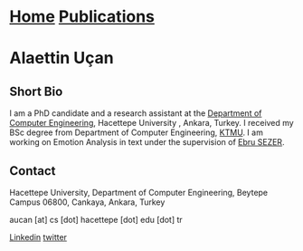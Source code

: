 # [Home](index.md)    [Publications](https://scholar.google.com/citations?user=dbZzyagAAAAJ)

# Alaettin Uçan

## Short Bio
I am a PhD candidate and a research assistant at the [Department of Computer Engineering](http://cs.hacettepe.edu.tr/), Hacettepe University , Ankara, Turkey. I received my BSc degree from Department of Computer Engineering, [KTMU](http://manas.edu.kg/). I am working on Emotion Analysis in text under the supervision of [Ebru SEZER](http://yunus.hacettepe.edu.tr/~ebru/).

## Contact

Hacettepe University,
Department of Computer Engineering,
Beytepe Campus 06800, Cankaya,
Ankara, Turkey

aucan [at] cs [dot] hacettepe [dot] edu [dot] tr

[Linkedin](https://www.linkedin.com/in/alaettin-ucan/)
[twitter](https://twitter.com/alaattinucn)
